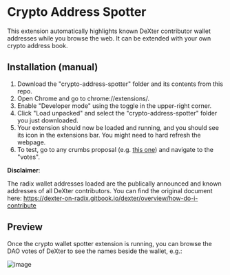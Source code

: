 # Crypto Address Spotter

This extension automatically highlights known DeXter contributor wallet addresses while you browse the web. It can be extended with your own crypto address book.

## Installation (manual)

1. Download the "crypto-address-spotter" folder and its contents from this repo.
2. Open Chrome and go to chrome://extensions/.
3. Enable "Developer mode" using the toggle in the upper-right corner.
4. Click "Load unpacked" and select the "crypto-address-spotter" folder you just downloaded.
5. Your extension should now be loaded and running, and you should see its icon in the extensions bar. You might need to hard refresh the webpage.
6. To test, go to any crumbs proposal (e.g. [this one](https://www.crumbsup.io/#proposal?id=f7bf5bcc-dafd-4aa0-8d18-1754f2aa7b46)) and navigate to the "votes".


**Disclaimer**:

The radix wallet addresses loaded are the publically announced and known addresses of all DeXter contributors. You can find the original document here:
https://dexter-on-radix.gitbook.io/dexter/overview/how-do-i-contribute

## Preview

Once the crypto wallet spotter extension is running, you can browse the DAO votes of DeXter to see the names beside the wallet, e.g.:

![image](https://github.com/user-attachments/assets/44716f4b-fba6-4d4a-8937-749453cbd1f8)


